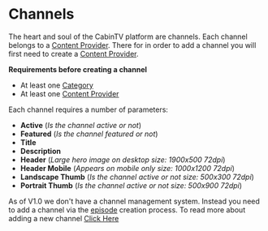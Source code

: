 # Channels

The heart and soul of the CabinTV platform are channels. Each channel belongs to a [Content Provider](content_provider.md). There for in order to add a channel you will first need to create a [Content Provider](content_provider.md).

**Requirements before creating a channel**
* At least one [Category](category.md)
* At least one [Content Provider](content_provider.md)

Each channel requires a number of parameters:
* <strong>Active</strong> (<i>Is the channel active or not</i>)
* <strong>Featured</strong> (<i>Is the channel featured or not</i>)
* <strong>Title</strong>
* <strong>Description</strong>
* <strong>Header</strong> (<i>Large hero image on desktop size: 1900x500 72dpi</i>)
* <strong>Header Mobile</strong> (<i>Appears on mobile only size: 1000x1200 72dpi</i>)
* <strong>Landscape Thumb</strong> (<i>Is the channel active or not size: 500x300 72dpi</i>)
* <strong>Portrait Thumb</strong> (<i>Is the channel active or not size: 500x900 72dpi</i>)

As of V1.0 we don't have a channel management system. Instead you need to add a channel via the [episode](episodes.md) creation process. To read more about adding a new channel [Click Here](add_channel.md)